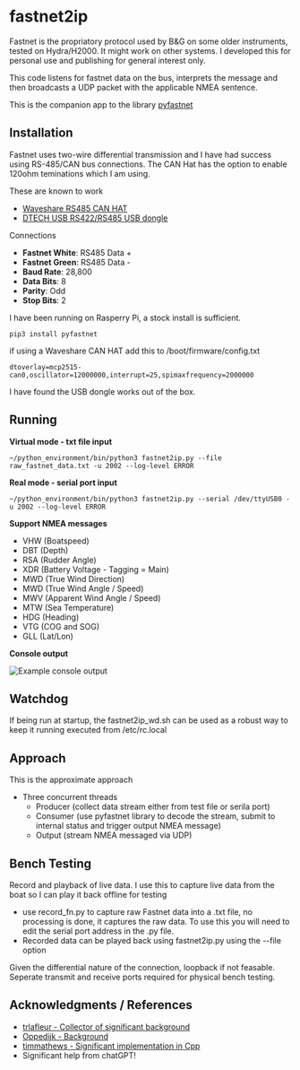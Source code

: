# fastnet2ip
Fastnet is the propriatory protocol used by B&G on some older instruments, tested on Hydra/H2000. It might work on other systems. I developed this for personal use and publishing for general interest only. 

This code listens for fastnet data on the bus, interprets the message and then broadcasts a UDP packet with the applicable NMEA sentence.

This is the companion app to the library [pyfastnet](https://github.com/ghotihook/pyfastnet)


## Installation

Fastnet uses two-wire differential transmission and I have had success using RS-485/CAN bus connections. The CAN Hat has the option to enable 120ohm teminations which I am using.

These are known to work
- [Waveshare RS485 CAN HAT](https://www.waveshare.com/wiki/RS485_CAN_HAT)
- [DTECH USB RS422/RS485 USB dongle](https://www.amazon.com.au/DTECH-Converter-Adapter-Supports-Windows/dp/B076WVFXN8)

Connections
- **Fastnet White**: RS485 Data +
- **Fastnet Green**: RS485 Data -
- **Baud Rate**: 28,800
- **Data Bits**: 8
- **Parity**: Odd
- **Stop Bits**: 2

I have been running on Rasperry Pi, a stock install is sufficient.

```pip3 install pyfastnet```

if using a Waveshare CAN HAT add this to /boot/firmware/config.txt

```dtoverlay=mcp2515-can0,oscillator=12000000,interrupt=25,spimaxfrequency=2000000```

I have found the USB dongle works out of the box.

## Running

**Virtual mode - txt file input**

```~/python_environment/bin/python3 fastnet2ip.py --file raw_fastnet_data.txt -u 2002 --log-level ERROR```

**Real mode - serial port input**

```~/python_environment/bin/python3 fastnet2ip.py --serial /dev/ttyUSB0 -u 2002 --log-level ERROR```

**Support NMEA messages**
- VHW (Boatspeed)
- DBT (Depth)
- RSA (Rudder Angle)
- XDR (Battery Voltage - Tagging = Main)
- MWD (True Wind Direction)
- MWD (True Wind Angle / Speed)
- MWV (Apparent Wind Angle / Speed)
- MTW (Sea Temperature)
- HDG (Heading)
- VTG (COG and SOG)
- GLL (Lat/Lon)

**Console output**

![Example console output](images/console_output.jpg "Fastnet System Overview")


## Watchdog
If being run at startup, the fastnet2ip_wd.sh can be used as a robust way to keep it running executed from /etc/rc.local

## Approach
This is the approximate approach
- Three concurrent threads
	- Producer (collect data stream either from test file or serila port)
	- Consumer (use pyfastnet library to decode the stream, submit to internal status and trigger output NMEA message)
	- Output (stream NMEA messaged via UDP)

## Bench Testing
Record and playback of live data. I use this to capture live data from the boat so I can play it back offline for testing
- use record_fn.py to capture raw Fastnet data into a .txt file, no processing is done, it captures the raw data. To use this you will need to edit the serial port address in the .py file.
- Recorded data can be played back using fastnet2ip.py using the --file option

Given the differential nature of the connection, loopback if not feasable. Seperate transmit and receive ports required for physical bench testing.

## Acknowledgments / References

- [trlafleur - Collector of significant background](https://github.com/trlafleur) 
- [Oppedijk - Background](https://www.oppedijk.com/bandg/fastnet.html)
- [timmathews - Significant implementation in Cpp](https://github.com/timmathews/bg-fastnet-driver)
- Significant help from chatGPT!
